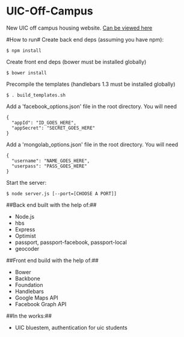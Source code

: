 UIC-Off-Campus
==============

New UIC off campus housing website. [Can be viewed here](http://jgensl2.people.uic.edu/housing/)

#How to run#
Create back end deps (assuming you have npm):
```
$ npm install
```

Create front end deps (bower must be installed globally)
```
$ bower install
```

Precompile the templates (handlebars 1.3 must be installed globally)
```
$ . build_templates.sh
```

Add a 'facebook_options.json' file in the root directory. You will need 
```
{
  "appId": "ID_GOES_HERE",
  "appSecret": "SECRET_GOES_HERE"
}
```

Add a 'mongolab_options.json' file in the root directory. You will need 
```
{
  "username": "NAME_GOES_HERE",
  "userpass": "PASS_GOES_HERE"
}
```

Start the server:
```
$ node server.js [--port=[CHOOSE A PORT]]
```

##Back end built with the help of:##
*   Node.js
*   hbs
*   Express
*   Optimist
*   passport, passport-facebook, passport-local
*   geocoder

##Front end build with the help of:##
*   Bower
*   Backbone
*   Foundation
*   Handlebars
*   Google Maps API
*   Facebook Graph API

##In the works:##
*   UIC bluestem, authentication for uic students

